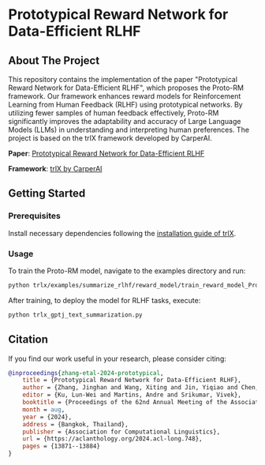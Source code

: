 # Prototypical Reward Network for Data-Efficient RLHF

## About The Project
This repository contains the implementation of the paper "Prototypical Reward Network for Data-Efficient RLHF", which proposes the Proto-RM framework. Our framework enhances reward models for Reinforcement Learning from Human Feedback (RLHF) using prototypical networks. By utilizing fewer samples of human feedback effectively, Proto-RM significantly improves the adaptability and accuracy of Large Language Models (LLMs) in understanding and interpreting human preferences. The project is based on the trlX framework developed by CarperAI.

**Paper**: [Prototypical Reward Network for Data-Efficient RLHF](https://aclanthology.org/2024.acl-long.748/)

**Framework**: [trlX by CarperAI](https://github.com/CarperAI/trlx)

## Getting Started

### Prerequisites
Install necessary dependencies following the [installation guide of trlX](https://github.com/CarperAI/trlx).

### Usage
To train the Proto-RM model, navigate to the examples directory and run:
```bash
python trlx/examples/summarize_rlhf/reward_model/train_reward_model_ProtoNet_gptj.py
```

After training, to deploy the model for RLHF tasks, execute:
```bash
python trlx_gptj_text_summarization.py
```

## Citation
If you find our work useful in your research, please consider citing:
```bibtex
@inproceedings{zhang-etal-2024-prototypical,
    title = {Prototypical Reward Network for Data-Efficient RLHF},
    author = {Zhang, Jinghan and Wang, Xiting and Jin, Yiqiao and Chen, Changyu and Zhang, Xinhao and Liu, Kunpeng},
    editor = {Ku, Lun-Wei and Martins, Andre and Srikumar, Vivek},
    booktitle = {Proceedings of the 62nd Annual Meeting of the Association for Computational Linguistics (Volume 1: Long Papers)},
    month = aug,
    year = {2024},
    address = {Bangkok, Thailand},
    publisher = {Association for Computational Linguistics},
    url = {https://aclanthology.org/2024.acl-long.748},
    pages = {13871--13884}
}
```